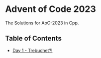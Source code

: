 # Advent of Code 2023

The Solutions for AoC-2023 in Cpp.

## Table of Contents

- [Day 1 - Trebuchet?!](./trebuchet.cpp)
<!--
- [Day 2 - Cube Conundrum](d02)
- [Day 3 - Gear Ratios](d03)
- [Day 4 - Scratchcards](d04)
- [Day 5 - If You Give A Seed A Fertilizer](d05)
- [Day 6 - Wait For It](d06)
- [Day 7 - Camel Cards](d07)
- [Day 8 - Haunted Wasteland](d08)
- [Day 9 - Mirage Maintenance](d09)
- [Day 10 - ](d10)
- [Day 11 - Cosmic Expansion](d11)
- [Day 12 - Hot Springs](d12)
- [Day 13 - Point of Incidence](d13)
- [Day 14 - Parabolic Reflector Dish](d14)
- [Day 15 - Lens Library](d15)
- [Day 16 - The Floor Will Be Lava](d16)
- [Day 17 - Clumsy Crucible](d17)
- [Day 18 - Lavaduct Lagoon](d18)
- [Day 19 - Aplenty](d19)
- [Day 20 - Pulse Propagation](d20)
- [Day 21 - ](d21)
- [Day 22 - ](d22)
- [Day 23 - ](d23)
- [Day 24 - ](d24)
- [Day 25 - ](d25)
  -->
